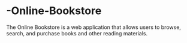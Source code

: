 # -Online-Bookstore
The Online Bookstore is a web application that allows users to browse, search, and purchase books and other reading materials.
